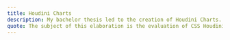 ```yaml
---
title: Houdini Charts
description: My bachelor thesis led to the creation of Houdini Charts. For more details, you can refer to this abstract
quote: The subject of this elaboration is the evaluation of CSS Houdini for displaying interactive and performant diagrams on the web, in comparison to established technologies. For this purpose, a JavaScript library and a web application, in which the designed diagrams are visualized, will be developed. In the first part, the state of the art is analyzed by examining already established diagram libraries and comparing their technologies for the visualization of data. Thereupon, the architecture, the project structure, and the conception of the created components are described. Finally, the technology CSS Houdini is evaluated based on the developed library. The topic and the outcome of the bachelor thesis are relevant for people who are interested in the field of web development.
---
```

